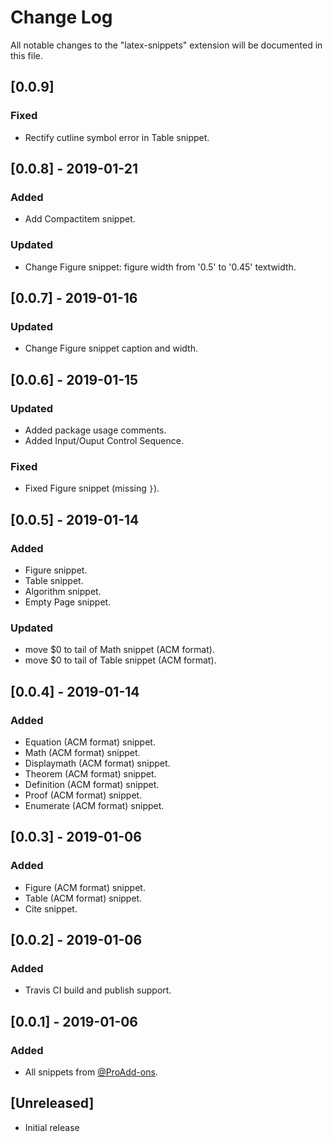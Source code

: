 # Change Log

All notable changes to the "latex-snippets" extension
will be documented in this file.

## [0.0.9]

### Fixed

- Rectify cutline symbol error in Table snippet.

## [0.0.8] - 2019-01-21

### Added

- Add Compactitem snippet.

### Updated

- Change Figure snippet: figure width from '0.5' to '0.45' textwidth.

## [0.0.7] - 2019-01-16

### Updated

- Change Figure snippet caption and width.

## [0.0.6] - 2019-01-15

### Updated

- Added package usage comments.
- Added Input/Ouput Control Sequence.

### Fixed

- Fixed Figure snippet (missing `}`).

## [0.0.5] - 2019-01-14

### Added

- Figure snippet.
- Table snippet.
- Algorithm snippet.
- Empty Page snippet.

### Updated

- move $0 to tail of Math snippet (ACM format).
- move $0 to tail of Table snippet (ACM format).

## [0.0.4] - 2019-01-14

### Added

- Equation (ACM format) snippet.
- Math (ACM format) snippet.
- Displaymath (ACM format) snippet.
- Theorem (ACM format) snippet.
- Definition (ACM format) snippet.
- Proof (ACM format) snippet.
- Enumerate (ACM format) snippet.

## [0.0.3] - 2019-01-06

### Added

- Figure (ACM format) snippet.
- Table (ACM format) snippet.
- Cite snippet.

## [0.0.2] - 2019-01-06

### Added

- Travis CI build and publish support.

## [0.0.1] - 2019-01-06

### Added

- All snippets from [@ProAdd-ons](https://github.com/ProAdd-ons/vscode-LaTeX-support).

## [Unreleased]

- Initial release
